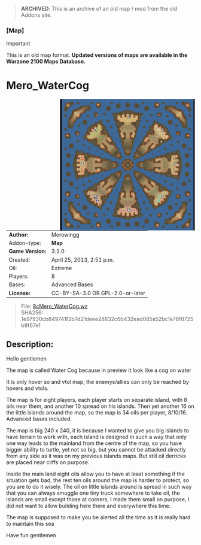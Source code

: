 > **ARCHIVED**: This is an archive of an old map / mod from the old Addons site.

### [Map]

> [!IMPORTANT]
> This is an old map format. **Updated versions of maps are available in the Warzone 2100 Maps Database.**

# Mero_WaterCog

<img src="./preview.jpg" align="right" />

| | |
| - | - |
| __Author:__ | Merowingg |
| Addon-type: | __Map__ |
| __Game Version:__ | 3.1.0 |
| Created: | April 25, 2013, 2:51 p.m. |
| Oil: | Extreme |
| Players: | 8 |
| Bases: | Advanced Bases |
| __License:__ | CC-BY-SA-3.0 OR GPL-2.0-or-later |

> File: [8cMero_WaterCog.wz](https://github.com/Warzone2100/old-addons-site/raw/main/assets/160/8cMero_WaterCog.wz)  
> SHA256: 1e97930cb849741f2b7d21deee28832c6b432ead085a52bc1e78f8725b9f67e1

## Description:

Hello gentlemen  

The map is called Water Cog because in preview it look like a cog on water  

It is only hover so and vtol map, the enemys/allies can only be reached by hovers and vtols.

The map is for eight players, each player starts on separate island, with 8 oils near them, and another 10 spread on his islands. Then yet another 16 on the little islands around the map, so the map is 34 oils per player, 8/10/16. Advanced bases included.

The map is big 240 x 240, it is because I wanted to give you big islands to have terrain to work with, each island is designed in such a way that only one way leads to the mainland from the centre of the map, so you have bigger ability to turtle, yet not so big, but you cannot be attacked directly from any side as it was on my previous islands maps. But still oil derricks are placed near cliffs on purpose.

Inside the main land eight oils allow you to have at least something if the situation gets bad, the rest ten oils around the map is harder to protect, so you are to do it wisely. The oil on little islands around is spread in such way that you can always smuggle one tiny truck  somewhere to take oil, the islands are small except those at corners, I made them small on purpose, I did not want to allow building here there and everywhere this time.

The map is supposed to make you be alerted all the time as it is really hard to maintain this sea  

Have fun gentlemen  



